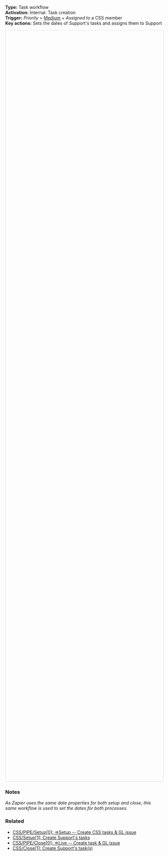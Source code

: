 **Type:** Task workflow  
**Activation:** Internal: Task creation  
**Trigger:** *Priority* = <u>Medium</u> + *Assigned to* a CSS member   
**Key actions:** Sets the dates of Support's tasks and assigns them to Support      

<div id="viewer" style="width:100%;height:60vh;border:1px solid #ddd;"></div>
<script src="https://cdn.jsdelivr.net/npm/openseadragon@4.1/build/openseadragon/openseadragon.min.js"></script>
<script>
  document.addEventListener('DOMContentLoaded', function () {
    var basePath = window.location.pathname.replace(/\/workflows\/.*/, '/');
    var imgUrl = basePath + "images/CSS3-Setup-Close-2-Set-Supports-task-dates.png";
    OpenSeadragon({ id: "viewer", prefixUrl: "https://cdn.jsdelivr.net/npm/openseadragon@4.1/build/openseadragon/images/", tileSources: { type: "image", url: imgUrl, buildPyramid: false }, showNavigator: true, showZoomControl: true, showHomeControl: true, showFullPageControl: false });
  });
</script>

### Notes  
<i>As Zapier uses the same date properties for both setup and close, this same workflow is used to set the dates for both processes.</i>  

### Related  
- [CSS/PIPE/Setup[0]: ⇒Setup -- Create CSS tasks & GL issue](../workflows/CSS-PIPE-Setup-0-Setup--Create-CSS-tasks-GL-issue.md)  
- [CSS/Setup[1]: Create Support's tasks](../workflows/CSS-Setup-1-Create-Supports-tasks.md)  
- [CSS/PIPE/Close[0]: ⇒Live -- Create task & GL issue](../workflows/CSS-PIPE-Close-0-Live--Create-task-GL-issue.md)  
- [CSS/Close[1]: Create Support's task(s)](../workflows/CSS-Close-1-Create-Supports-task(s).md)  
